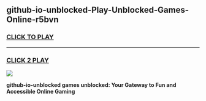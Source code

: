 
## github-io-unblocked-Play-Unblocked-Games-Online-r5bvn
<h3>
<a href="https://premium76.site?title=github-io-unblocked&ref=25A">CLICK TO PLAY</a></h3>
<hr>

<h3>
<a href="https://premium76.site?title=github-io-unblocked&ref=25A">CLICK 2 PLAY</a>
  
</h3>

<a href="https://premium76.site?title=github-io-unblocked&ref=25A"><img src="https://clearcache.store/games.png"></a>


**github-io-unblocked games unblocked: Your Gateway to Fun and Accessible Online Gaming**
